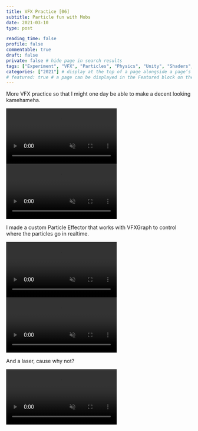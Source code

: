 ```yaml
---
title: VFX Practice [06]
subtitle: Particle fun with Mobs
date: 2021-03-10
type: post

reading_time: false
profile: false
commentable: true
draft: false
private: false # hide page in search results
tags: ["Experiment", "VFX", "Particles", "Physics", "Unity", "Shaders", "Combat"]
categories: ["2021"] # display at the top of a page alongside a page’s metadata
# featured: true # a page can be displayed in the Featured block on the homepage. This is useful for sticky, announcement blog posts or selected publications etc.
---
```

<p>More VFX practice so that I might one day be able to make a decent looking kamehameha.</p>

<div class="video_thing">
    <video muted autoplay="" name="media" loop=""><source src="https://raw.githack.com/Denchyaknow/GitSite_Dencho/Develop/assets/media/projects/VFXPractice06/XRLog_2021_711.webm" type="video/mp4"></video>
</div>

<!--more-->

<div class="video_thing">
    <video muted autoplay="" name="media" loop=""><source src="https://raw.githack.com/Denchyaknow/GitSite_Dencho/Develop/assets/media/projects/VFXPractice06/XRLog_2021_713.webm" type="video/mp4"></video>
</div>

<p>I made a custom Particle Effector that works with VFXGraph to control where the particles go in realtime.</p>

<div class="video_thing">
    <video muted autoplay="" name="media" loop=""><source src="https://raw.githack.com/Denchyaknow/GitSite_Dencho/Develop/assets/media/projects/VFXPractice06/XRLog_2021_719.webm" type="video/mp4"></video>
</div>

<div class="video_thing">
    <video muted autoplay="" name="media" loop=""><source src="https://raw.githack.com/Denchyaknow/GitSite_Dencho/Develop/assets/media/projects/VFXPractice06/XRLog_2021_721.webm" type="video/mp4"></video>
</div>

<p>And a laser, cause why not?</p>

<div class="video_thing">
    <video muted autoplay="" name="media" loop=""><source src="https://raw.githack.com/Denchyaknow/GitSite_Dencho/Develop/assets/media/projects/VFXPractice06/XRLog_2021_731.webm" type="video/mp4"></video>
</div>
